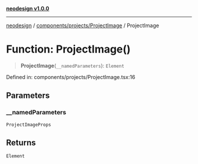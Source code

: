 [**neodesign v1.0.0**](../../../../README.md)

***

[neodesign](../../../../modules.md) / [components/projects/ProjectImage](../README.md) / ProjectImage

# Function: ProjectImage()

> **ProjectImage**(`__namedParameters`): `Element`

Defined in: components/projects/ProjectImage.tsx:16

## Parameters

### \_\_namedParameters

`ProjectImageProps`

## Returns

`Element`
